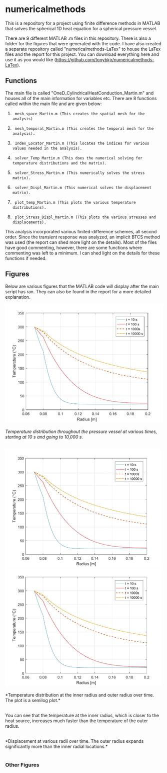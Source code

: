 # numericalmethods
This is a repository for a project using finite difference methods in MATLAB that solves the spherical 1D heat equation for a spherical pressure vessel. 

There are 9 different MATLAB .m files in this repository. There is also a folder for the figures that were generated with the code. I have also created
a separate repository called "numericalmethods-LaTex" to house the LaTex files and the report for this project. You can download everything here and use it as you would like (https://github.com/tonybkjr/numericalmethods-LaTex). 

## Functions

The main file is called "OneD_CylindricalHeatConduction_Martin.m" and houses all of the main information for variables etc. There are 8 functions called within the 
main file and are given below:

1.		mesh_space_Martin.m	(This creates the spatial mesh for the analysis)
2.		mesh_temporal_Martin.m (This creates the temporal mesh for the analysis). 
3.		Index_Locator_Martin.m (This locates the indices for various values needed in the analysis).
4.		solver_Temp_Martin.m (This does the numerical solving for temperature distributions and the matrix).
5. 		solver_Stress_Martin.m (This numerically solves the stress matrix).
6.		solver_Displ_Martin.m (This numerical solves the displacement matrix).
7.		plot_temp_Martin.m (This plots the various temperature distributions).
8.		plot_Stress_Displ_Martin.m (This plots the various stresses and displacements).

This analysis incorporated various finited-difference schemes, all second order. Since the transient response was analyzed, an implicit BTCS method was used (the report can shed more light on the details). 
Most of the files have good commenting, however, there are some functions where commenting was left to a minimum. I can shed light on the details for these functions if needed. 

## Figures

Below are various figures that the MATLAB code will display after the main script has ran. They can also be found in the report for a more detailed explanation. 

![](https://github.com/tonybkjr/numericalmethods/blob/main/Images/TempDistribution.jpg)<br> </br>
*Temperature distribution throughout the pressure vessel at various times, starting at 10 s and going to 10,000 s.* <br> </br>

<img src="https://github.com/tonybkjr/numericalmethods/blob/main/Images/TempDistribution.jpg" width="500">
<img src="https://github.com/tonybkjr/numericalmethods/blob/main/Images/TempDistribution.jpg" width="500">

<img scr="https://github.com/tonybkjr/numericalmethods/blob/main/Images/TempDistribution_Time.png" width="500">
*Temperature distribution at the inner radius and outer radius over time. The plot is a semilog plot.* <br> </br>

You can see that the temperature at the inner radius, which is closer to the heat source, increases much faster than the temperature of the outer radius. 

<img scr="https://github.com/tonybkjr/numericalmethods/blob/main/Images/Displacement_Time.png" width="500">
*Displacement at various radii over time. The outer radius expands significantly more than the inner radial locations.* <br> </br>

### Other Figures
<img scr="https://github.com/tonybkjr/numericalmethods/blob/main/Images/2D_TempDistribution.png" width="500">
<img scr="https://github.com/tonybkjr/numericalmethods/blob/main/Images/2D_RadialStress.png" width="500">
<img scr="https://github.com/tonybkjr/numericalmethods/blob/main/Images/2D_HoopStress.png" width="500">
